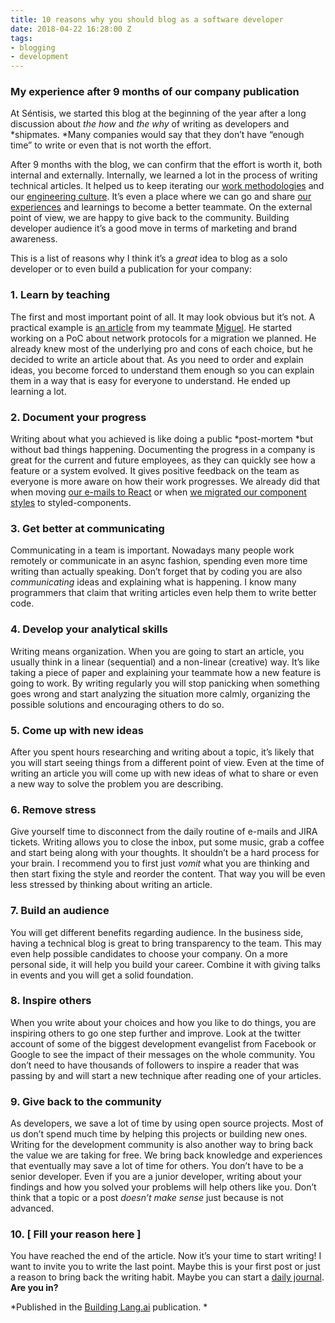 ```yaml
---
title: 10 reasons why you should blog as a software developer
date: 2018-04-22 16:28:00 Z
tags:
- blogging
- development
---
```


### My experience after 9 months of our company publication

At Séntisis, we started this blog at the beginning of the year after a long discussion about *the how* and *the why* of writing as developers and \*shipmates. \*Many companies would say that they don’t have “enough time” to write or even that is not worth the effort.

After 9 months with the blog, we can confirm that the effort is worth it, both internal and externally. Internally, we learned a lot in the process of writing technical articles. It helped us to keep iterating our [work methodologies](https://building.sentisis.com/how-we-keep-track-of-our-development-goals-dfda5a33bf4b) and our [engineering culture](https://building.sentisis.com/building-our-engineering-culture-20c2cd7181dc?source=---------2----------------). It’s even a place where we can go and share [our experiences](https://building.sentisis.com/how-to-avoid-making-the-same-mistakes-over-and-over-f55373442810) and learnings to become a better teammate. On the external point of view, we are happy to give back to the community. Building developer audience it’s a good move in terms of marketing and brand awareness.

This is a list of reasons why I think it’s a *great* idea to blog as a solo developer or to even build a publication for your company:

### 1. Learn by teaching

The first and most important point of all. It may look obvious but it’s not. A practical example is [an article](https://building.sentisis.com/our-journey-from-websockets-to-http-2-4d069c54effd) from my teammate [Miguel](https://building.sentisis.com/@milingo). He started working on a PoC about network protocols for a migration we planned. He already knew most of the underlying pro and cons of each choice, but he decided to write an article about that. As you need to order and explain ideas, you become forced to understand them enough so you can explain them in a way that is easy for everyone to understand. He ended up learning a lot.

### 2. Document your progress

Writing about what you achieved is like doing a public \*post-mortem \*but without bad things happening. Documenting the progress in a company is great for the current and future employees, as they can quickly see how a feature or a system evolved. It gives positive feedback on the team as everyone is more aware on how their work progresses. We already did that when moving [our e-mails to React](https://building.sentisis.com/how-to-build-emails-with-react-fcf941b125d1) or when [we migrated our component styles](https://building.sentisis.com/embracing-the-power-of-styled-components-7b79a166c01b) to styled-components.

### 3. Get better at communicating

Communicating in a team is important. Nowadays many people work remotely or communicate in an async fashion, spending even more time writing than actually speaking. Don’t forget that by coding you are also *communicating* ideas and explaining what is happening. I know many programmers that claim that writing articles even help them to write better code.

### 4. Develop your analytical skills

Writing means organization. When you are going to start an article, you usually think in a linear (sequential) and a non-linear (creative) way. It’s like taking a piece of paper and explaining your teammate how a new feature is going to work. By writing regularly you will stop panicking when something goes wrong and start analyzing the situation more calmly, organizing the possible solutions and encouraging others to do so.

### 5. Come up with new ideas

After you spent hours researching and writing about a topic, it’s likely that you will start seeing things from a different point of view. Even at the time of writing an article you will come up with new ideas of what to share or even a new way to solve the problem you are describing.

### 6. Remove stress

Give yourself time to disconnect from the daily routine of e-mails and JIRA tickets. Writing allows you to close the inbox, put some music, grab a coffee and start being along with your thoughts. It shouldn’t be a hard process for your brain. I recommend you to first just *vomit* what you are thinking and then start fixing the style and reorder the content. That way you will be even less stressed by thinking about writing an article.

### 7. Build an audience

You will get different benefits regarding audience. In the business side, having a technical blog is great to bring transparency to the team. This may even help possible candidates to choose your company. On a more personal side, it will help you build your career. Combine it with giving talks in events and you will get a solid foundation.

### 8. Inspire others

When you write about your choices and how you like to do things, you are inspiring others to go one step further and improve. Look at the twitter account of some of the biggest development evangelist from Facebook or Google to see the impact of their messages on the whole community. You don’t need to have thousands of followers to inspire a reader that was passing by and will start a new technique after reading one of your articles.

### 9. Give back to the community

As developers, we save a lot of time by using open source projects. Most of us don’t spend much time by helping this projects or building new ones. Writing for the development community is also another way to bring back the value we are taking for free. We bring back knowledge and experiences that eventually may save a lot of time for others. You don’t have to be a senior developer. Even if you are a junior developer, writing about your findings and how you solved your problems will help others like you. Don’t think that a topic or a post *doesn’t make sense* just because is not advanced.

### **10. \[ Fill your reason here \]**

You have reached the end of the article. Now it’s your time to start writing! I want to invite you to write the last point. Maybe this is your first post or just a reason to bring back the writing habit. Maybe you can start a [daily journal](https://medium.com/the-mission/why-keeping-a-daily-journal-could-change-your-life-b9421a69912a). **Are you in?**

\*Published in the [Building Lang.ai](http://building.lang.ai) publication. \*